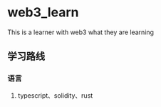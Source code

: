 # web3_learn
This is a learner with web3 what they are learning

## 学习路线
### 语言
1. typescript、solidity、rust
